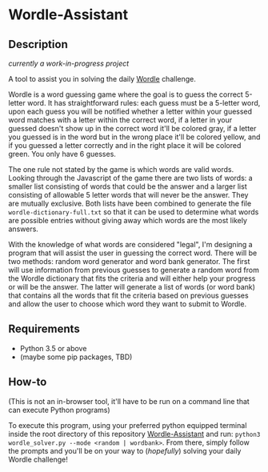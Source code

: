 # Wordle-Assistant

## Description

*currently a work-in-progress project*

A tool to assist you in solving the daily [Wordle](https://www.powerlanguage.co.uk/wordle/) challenge. 

Wordle is a word guessing game where the goal is to guess the correct 5-letter word.
It has straightforward rules: each guess must be a 5-letter word, upon each guess
you will be notified whether a letter within your guessed word matches with a letter
within the correct word, if a letter in your guessed doesn't show up in the correct
word it'll be colored gray, if a letter you guessed is in the word but in the wrong
place it'll be colored yellow, and if you guessed a letter correctly and in the
right place it will be colored green. You only have 6 guesses.

The one rule not stated by the game is which words are valid words. Looking through
the Javascript of the game there are two lists of words: a smaller list consisting of
words that could be the answer and a larger list consisting of allowable 5 letter words
that will never be the answer. They are mutually exclusive. Both lists have been
combined to generate the file `wordle-dictionary-full.txt` so that it can be used to
determine what words are possible entries without giving away which words are the most
likely answers.

With the knowledge of what words are considered "legal", I'm designing a program that
will assist the user in guessing the correct word. There will be two methods: random
word generator and word bank generator. The first will use information from previous
guesses to generate a random word from the Wordle dictionary that fits the criteria
and will either help your progress or will be the answer. The latter will generate a
list of words (or word bank) that contains all the words that fit the criteria based
on previous guesses and allow the user to choose which word they want to submit to
Wordle.

## Requirements

- Python 3.5 or above
- (maybe some pip packages, TBD)

## How-to

(This is not an in-browser tool, it'll have to be run on a command line that can execute Python programs)

To execute this program, using your preferred python equipped terminal inside the root directory of this
repository [Wordle-Assistant](https://github.com/Wang-Derr/Wordle-Assistant) and run:
`python3 wordle_solver.py --mode <random | wordbank>`.
From there, simply follow the prompts and you'll be on your way to (*hopefully*) solving your daily
Wordle challenge!
